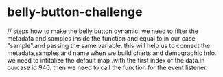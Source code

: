 # belly-button-challenge
// steps how to make the belly button dynamic.
we need to filter the metadata and samples inside the function and equal to in our case "sample".and passing the same variable.
this will help us to connect the metadata,samples,and name when we build charts and demographic info.
we need to intitalize the default map .with the first index of the data.in ourcase id 940.
then we need to call the function for the event listener.
